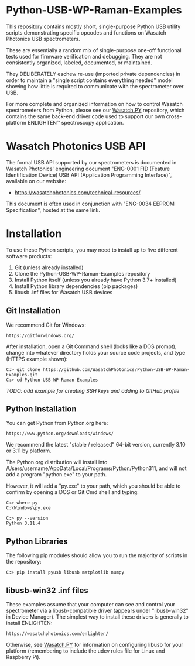 # Python-USB-WP-Raman-Examples

This repository contains mostly short, single-purpose Python USB utility scripts 
demonstrating specific opcodes and functions on Wasatch Photonics USB 
spectrometers.

These are essentially a random mix of single-purpose one-off functional tests 
used for firmware verification and debugging.  They are not consistently
organized, labeled, documented, or maintained.

They DELIBERATELY eschew re-use (imported private dependencies) in order to 
maintain a "single script contains everything needed" model showing how little is 
required to communicate with the spectrometer over USB.

For more complete and organized information on how to control Wasatch
spectrometers from Python, please see our 
[Wasatch.PY](https://github.com/WasatchPhotonics/Wasatch.PY) repository,
which contains the same back-end driver code used to support our own 
cross-platform ENLIGHTEN&trade; spectroscopy application.

# Wasatch Photonics USB API

The formal USB API supported by our spectrometers is documented in Wasatch 
Photonics' engineering document "ENG-0001 FID (Feature Identification Device)
USB API (Application Programming Interface)", available on our website:

- https://wasatchphotonics.com/technical-resources/

This document is often used in conjunction with "ENG-0034 EEPROM Specification",
hosted at the same link.

# Installation

To use these Python scripts, you may need to install up to five different
software products:

1. Git (unless already installed)
2. Clone the Python-USB-WP-Raman-Examples repository
3. Install Python itself (unless you already have Python 3.7+ installed)
4. Install Python library dependencies (pip packages)
5. libusb .inf files for Wasatch USB devices

## Git Installation

We recommend Git for Windows:

    https://gitforwindows.org/

After installation, open a Git Command shell (looks like a DOS prompt), change
into whatever directory holds your source code projects, and type (HTTPS
example shown):

    C:> git clone https://github.com/WasatchPhotonics/Python-USB-WP-Raman-Examples.git
    C:> cd Python-USB-WP-Raman-Examples

_TODO: add example for creating SSH keys and adding to GitHub profile_

## Python Installation

You can get Python from Python.org here:

    https://www.python.org/downloads/windows/

We recommend the latest "stable / released" 64-bit version, currently
3.10 or 3.11 by platform.

The Python.org distribution will install into /Users/username/AppData/Local/Programs/Python/Python311,
and will not add a program "python.exe" to your path.

However, it will add a "py.exe" to your path, which you should be able to confirm
by opening a DOS or Git Cmd shell and typing:

    C:> where py
    C:\Windows\py.exe
    
    C:> py --version
    Python 3.11.4

## Python Libraries

The following pip modules should allow you to run the majority of scripts
in the repository:

    C:> pip install pyusb libusb matplotlib numpy

## libusb-win32 .inf files

These examples assume that your computer can see and control your spectrometer
via a libusb-compatible driver (appears under "libusb-win32" in Device Manager).
The simplest way to install these drivers is generally to install ENLIGHTEN:

    https://wasatchphotonics.com/enlighten/

Otherwise, see [Wasatch.PY](https://github.com/WasatchPhotonics/Wasatch.PY) for
information on configuring libusb for your platform (remembering to include the
udev rules file for Linux and Raspberry Pi).
